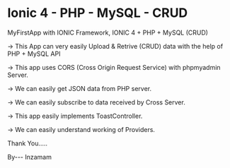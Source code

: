 # Ionic 4 - PHP - MySQL - CRUD
MyFirstApp with IONIC Framework,  IONIC 4 + PHP  + MySQL (CRUD)


->	This App can very easily Upload & Retrive (CRUD) data  with the help of PHP + MySQL API

->	This app uses CORS (Cross Origin Request Service) with phpmyadmin Server.

->	We can easily get JSON data from PHP server.

->	We can easily subscribe to data received by Cross Server.

->	This app easily implements ToastController.

->	We can easily understand working of Providers.


Thank You.....

By---	Inzamam
